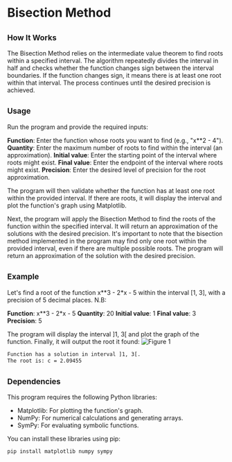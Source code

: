 # Bisection Method
## <span style="font-size: smaller;">How It Works</span>
The Bisection Method relies on the intermediate value theorem to find roots within a specified interval. The algorithm repeatedly divides the interval in half and checks whether the function changes sign between the interval boundaries. If the function changes sign, it means there is at least one root within that interval. The process continues until the desired precision is achieved.

## <span style="font-size: smaller;">Usage</span>
Run the program and provide the required inputs:

**Function**: Enter the function whose roots you want to find (e.g., "x**2 - 4").
**Quantity**: Enter the maximum number of roots to find within the interval (an approximation).
**Initial value**: Enter the starting point of the interval where roots might exist.
**Final value**: Enter the endpoint of the interval where roots might exist.
**Precision**: Enter the desired level of precision for the root approximation.

The program will then validate whether the function has at least one root within the provided interval. If there are roots, it will display the interval and plot the function's graph using Matplotlib.

Next, the program will apply the Bisection Method to find the roots of the function within the specified interval. It will return an approximation of the solutions with the desired precision. It's important to note that the bisection method implemented in the program may find only one root within the provided interval, even if there are multiple possible roots. The program will return an approximation of the solution with the desired precision.

## <span style="font-size: smaller;">Example</span>

Let's find a root of the function x**3 - 2*x - 5 within the interval [1, 3], with a precision of 5 decimal places. N.B:

**Function**: x**3 - 2*x - 5
**Quantity**: 20
**Initial value**: 1
**Final value**: 3
**Precision**: 5

The program will display the interval ]1, 3[ and plot the graph of the function. Finally, it will output the root it found:
![Figure 1](https://github.com/LerkkaP/Bisection-method/assets/91789264/4c528217-859a-4e02-9664-ca87166dfa76)

```bash
Function has a solution in interval ]1, 3[.
The root is: c = 2.09455
```

## <span style="font-size: smaller;">Dependencies</span>
This program requires the following Python libraries:

- Matplotlib: For plotting the function's graph.
- NumPy: For numerical calculations and generating arrays.
- SymPy: For evaluating symbolic functions.

You can install these libraries using pip:

```bash
pip install matplotlib numpy sympy
```




